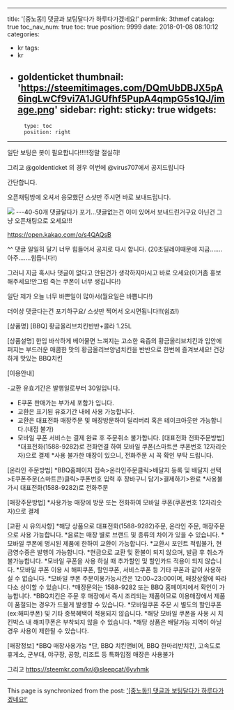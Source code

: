 
---
title: '[중노동!] 댓글과 보팅달다가 하루다가겠네요!'
permlink: 3thmef
catalog: true
toc_nav_num: true
toc: true
position: 9999
date: 2018-01-08 08:10:12
categories:
- kr
tags:
- kr
- goldenticket
thumbnail: 'https://steemitimages.com/DQmUbDBJX5pA6ingLwCf9vi7A1JGUfhf5PupA4qmpG5s1QJ/image.png'
sidebar:
    right:
        sticky: true
widgets:
    -
        type: toc
        position: right
---


일단 보팅은 봇이 필요합니다!!!!!정말 절실히!

그리고 @goldenticket 의 경우 이번에 @virus707에서 공지드립니다

간단합니다.

오픈채팅방에 오셔서 응모했던 스샷만 주시면 바로 보내드립니다.


![](https://steemitimages.com/DQmUbDBJX5pA6ingLwCf9vi7A1JGUfhf5PupA4qmpG5s1QJ/image.png)
---40-50개 댓글달다가 포기...댓글없는건 이미 있어서 보내드린거구요 아닌건 그냥 오픈채팅으로 오세요!!!

https://open.kakao.com/o/s4QAQsB








^^ 댓글 일일히 달기 너무 힘들어서 공지로 다시 합니다.
(20초딜레이때문에 지금.......아주.......힘듭니다!)

그러니 지금 혹시나 댓글이 없다고 안된건가 생각하지마시고 바로 오세요(이거좀 홍보해주세요!안그럼 죽는 쿠폰이 너무 생깁니다!)

일단 제가 오늘 너무 바쁜일이 많아서(월요일은 바쁩니다!)

더이상 댓글다는건 포기하구요/ 스샷만 찍어서 오시면됩니다!!(쉽죠!)



[상품명]
[BBQ] 황금올리브치킨반반+콜라 1.25L

[상품설명]
한입 바삭하게 베어물면 느껴지는 고소한 육즙의 황금올리브치킨과 입안에 퍼지는 부드러운 매콤한 맛의 황금올리브양념치킨을 반반으로 한번에 즐겨보세요! 건강하게 맛있는 BBQ치킨

[이용안내]



-교환 유효기간은 발행일로부터 30일입니다.
* E쿠폰 판매가는 부가세 포함가 입니다.
* 교환은 표기된 유효기간 내에 사용 가능합니다.
* 교환은 대표전화 매장주문 및 매장방문하여 딜리버리 혹은 테이크아웃만 가능합니다.(내점 불가)
* 모바일 쿠폰 서비스는 결제 완료 후 주문취소 불가합니다.
[대표전화 전화주문방법]
*대표전화(1588-9282)로 전화연결 하여 모바일 쿠폰(스마트콘 쿠폰번호 12자리숫자)으로 결제
*사용 불가한 매장이 있으니, 전화주문 시 꼭 확인 부탁 드립니다.

[온라인 주문방법]
*BBQ홈페이지 접속>온라인주문클릭>배달지 등록 및 배달지 선택>E쿠폰주문(스마트콘)클릭>쿠폰번호 입력 후 장바구니 담기>결제하기>완료
*사용불가시 대표전화(1588-9282)로 전화주문

[매장주문방법]
*사용가능 매장에 방문 또는 전화하여 모바일 쿠폰(쿠폰번호 12자리숫자)으로 결제

[교환 시 유의사항]
*해당 상품으로 대표전화(1588-9282)주문, 온라인 주문, 매장주문으로 사용 가능합니다.
*음료는 매장 별로 브랜드 및 종류의 차이가 있을 수 있습니다.
*모바일 쿠폰에 명시된 제품에 한하여 교환이 가능합니다.
*교환시 포인트 적립불가, 현금영수증은 발행이 가능합니다.
*현금으로 교환 및 환불이 되지 않으며, 발급 후 취소가 불가능합니다.
*모바일 쿠폰을 사용 하실 때 추가할인 및 할인카드 적용이 되지 않습니다.
*모바일 쿠폰 이용 시 해피쿠폰, 할인쿠폰, 서비스쿠폰 등 기타 쿠폰과 같이 사용하실 수 없습니다.
*모바일 쿠폰 주문이용가능시간은 12:00~23:00이며, 매장상황에 따라 다소 상이할 수 있습니다.
*매장문의는 1588-9282 또는 BBQ 홈페이지에서 확인이 가능합니다.
*BBQ치킨은 주문 후 매장에서 즉시 조리되는 제품이므로 이용매장에서 제품이 품절되는 경우가 드물게 발생할 수 있습니다. 
*모바일쿠폰 주문 시 별도의 할인쿠폰(ex:해피쿠폰) 및 기타 중복혜택이 적용되지 않습니다.
*해당 모바일 쿠폰을 사용 시 치킨박스 내 해피쿠폰은 부착되지 않을 수 있습니다.
*해당 상품은 배달가능 지역이 아닐 경우 사용이 제한될 수 있습니다.

[매장정보]
*BBQ 매장사용가능
*단, BBQ 치킨앤비어, BBQ 한마리반치킨, 고속도로 휴게소, 군부대, 야구장, 공항, 리조트 등 특화입점 매장은 사용불가


그리고 
https://steemkr.com/kr/@sleepcat/6yvhmk

- - -

This page is synchronized from the post: ['[중노동!] 댓글과 보팅달다가 하루다가겠네요!'](https://steemit.com/@virus707/3thmef)
